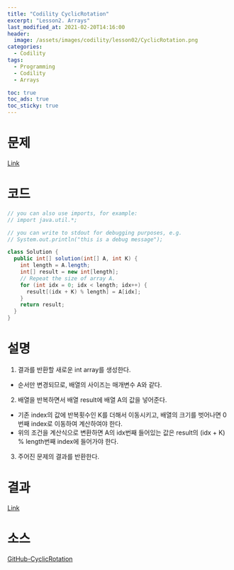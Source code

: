 ```yaml
---
title: "Codility CyclicRotation"
excerpt: "Lesson2. Arrays"
last_modified_at: 2021-02-20T14:16:00
header:
  image: /assets/images/codility/lesson02/CyclicRotation.png
categories:
  - Codility
tags:
  - Programming
  - Codility
  - Arrays

toc: true
toc_ads: true
toc_sticky: true
---
```

# 문제
[Link](https://app.codility.com/programmers/lessons/2-arrays/cyclic_rotation/)

# 코드
```java
// you can also use imports, for example:
// import java.util.*;

// you can write to stdout for debugging purposes, e.g.
// System.out.println("this is a debug message");

class Solution {
  public int[] solution(int[] A, int K) {
    int length = A.length;
    int[] result = new int[length];
    // Repeat the size of array A.
    for (int idx = 0; idx < length; idx++) {
      result[(idx + K) % length] = A[idx];
    }
    return result;
  }
}
```

# 설명
1. 결과를 반환할 새로운 int array를 생성한다.
- 순서만 변경되므로, 배열의 사이즈는 매개변수 A와 같다.
2. 배열을 반복하면서 배열 result에 배열 A의 값을 넣어준다.
- 기존 index의 값에 반복횟수인 K를 더해서 이동시키고, 배열의 크기를 벗어나면 0번째 index로 이동하여 계산하여야 한다.
- 위의 조건을 계산식으로 변환하면 A의 idx번째 들어있는 값은 result의 (idx + K) % length번째 index에 들어가야 한다.
3. 주어진 문제의 결과를 반환한다.

# 결과
[Link](https://app.codility.com/demo/results/trainingUWMRMK-AWK/)

# 소스
[GitHub-CyclicRotation](https://github.com/GracefulSoul/Sample/blob/master/src/main/java/gracefulsoul/codility/lesson02/CyclicRotation.java)
